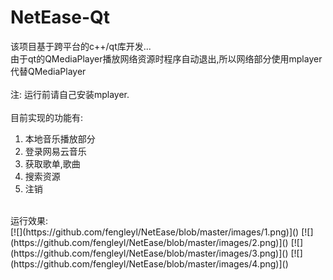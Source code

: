 # NetEase-Qt

该项目基于跨平台的c++/qt库开发...<br>
由于qt的QMediaPlayer播放网络资源时程序自动退出,所以网络部分使用mplayer代替QMediaPlayer<br>
<br>
注: 运行前请自己安装mplayer.
<br><br>
目前实现的功能有: <br>
1. 本地音乐播放部分<br>
2. 登录网易云音乐<br>
3. 获取歌单,歌曲<br>
4. 搜索资源<br>
5. 注销<br>
<br>
运行效果: <br>
[![](https://github.com/fengleyl/NetEase/blob/master/images/1.png)]()
[![](https://github.com/fengleyl/NetEase/blob/master/images/2.png)]()
[![](https://github.com/fengleyl/NetEase/blob/master/images/3.png)]()
[![](https://github.com/fengleyl/NetEase/blob/master/images/4.png)]()
